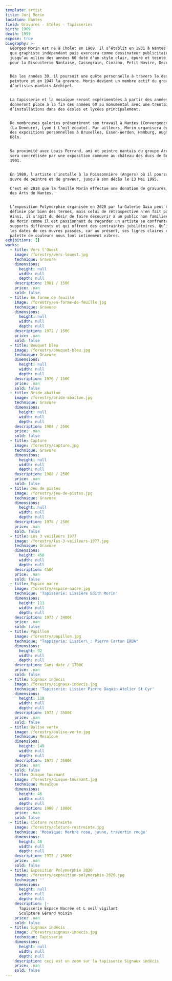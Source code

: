 ```yaml
---
template: artist
title: Jorj Morin
location: Nantes
field: Gravures - Stèles - Tapisseries
birth: 1909
death: 1995
expose: true
biography: >-
  Georges Morin est né à Cholet en 1909. Il s’établit en 1931 à Nantes en tant
  que graphiste indépendant puis exercera comme dessinateur publicitaire
  jusqu’au milieu des années 60 doté d'un style clair, épuré et teinté humour,
  pour la Biscuiterie Nantaise, Cassegrain, Cinzano, Petit Navire, Decré…


  Dès les années 30, il poursuit une quête personnelle à travers le dessin, la
  peinture et en 1947 la gravure. Morin devient un membre actif du groupe
  d’artistes nantais Archipel.


  La tapisserie et la mosaïque seront expérimentées à partir des années 50 et
  donneront place à la fin des années 60 au monumental avec une trentaine
  d’installations dans des écoles et lycées principalement.


  De nombreuses galeries présentèrent son travail à Nantes (Convergence), Paris
  (La Demeure), Lyon ( L’œil écoute). Par ailleurs, Morin organisera également
  des expositions personnelles à Bruxelles, Essen-Werden, Hamburg, Augsburg,
  Köln.


  Sa proximité avec Louis Ferrand, ami et peintre nantais du groupe Archipel
  sera concrétisée par une exposition commune au château des ducs de Bretagne en
  1991.


  En 1980, l'artiste s’installe à la Poissonnière (Angers) où il poursuit son
  œuvre de peintre et de graveur, jusqu’à son décès le 13 Mai 1995.

  C'est en 2018 que la famille Morin effectue une donation de gravures, au Musée
  des Arts de Nantes.


  L’exposition Polymorphie organisée en 2020 par la Galerie Gaïa peut être
  définie par bien des termes, mais celui de rétrospective n'en fait pas partie.
  Ainsi, il s'agit du désir de faire découvrir à un public non familier à l'art
  de Morin comme il est passionnant de regarder un artiste se confronter à des
  supports différents et qui offrent des contraintes jubilatoires. Qu’importe
  les dates de ces œuvres passées, car au présent, ses lignes claires et cette
  palette de couleurs nous font intimement vibrer.
exhibitions: []
works:
  - title: Vers l'Ouest
    image: /forestry/vers-louest.jpg
    technique: Gravure
    dimensions:
      height: null
      width: null
      depth: null
    description: 1981 / 150€
    price: .nan
    sold: false
  - title: En forme de feuille
    image: /forestry/en-forme-de-feuille.jpg
    technique: Gravure
    dimensions:
      height: null
      width: null
      depth: null
    description: 1972 / 150€
    price: .nan
    sold: false
  - title: Bouquet bleu
    image: /forestry/bouquet-bleu.jpg
    technique: Gravure
    dimensions:
      height: null
      width: null
      depth: null
    description: 1976 / 150€
    price: .nan
    sold: false
  - title: Bride abattue
    image: /forestry/bride-abattue.jpg
    technique: Gravure
    dimensions:
      height: null
      width: null
      depth: null
    description: 1984 / 250€
    price: .nan
    sold: false
  - title: Capture
    image: /forestry/capture.jpg
    technique: Gravure
    dimensions:
      height: null
      width: null
      depth: null
    description: 1988 / 250€
    price: .nan
    sold: false
  - title: Jeu de pistes
    image: /forestry/jeu-de-pistes.jpg
    technique: Gravure
    dimensions:
      height: null
      width: null
      depth: null
    description: 1978 / 250€
    price: .nan
    sold: false
  - title: Les 3 veiileurs 1977
    image: /forestry/les-3-veiileurs-1977.jpg
    technique: Gravure
    dimensions:
      height: 450
      width: null
      depth: null
    description: 450€
    price: .nan
    sold: false
  - title: Espace nacré
    image: /forestry/espace-nacre.jpg
    technique: 'Tapisserie: Lissière Edith Morin'
    dimensions:
      height: 111
      width: null
      depth: null
    description: 1973 / 3400€
    price: .nan
    sold: false
  - title: Papillon
    image: /forestry/papillon.jpg
    technique: "Tappiserie: Lissier\_: Pierre Carton ERBA"
    dimensions:
      height: 92
      width: null
      depth: null
    description: Sans date / 1700€
    price: .nan
    sold: false
  - title: Signaux indécis
    image: /forestry/signaux-indecis.jpg
    technique: 'Tapisserie: Lissier Pierre Daquin Atelier St Cyr'
    dimensions:
      height: 118
      width: null
      depth: null
    description: 1973 / 3500€
    price: .nan
    sold: false
  - title: Balise verte
    image: /forestry/balise-verte.jpg
    technique: Mosaïque
    dimensions:
      height: 149
      width: null
      depth: null
    description: 1975 / 3600€
    price: .nan
    sold: false
  - title: Disque tournant
    image: /forestry/disque-tournant.jpg
    technique: Mosaïque
    dimensions:
      height: 46
      width: null
      depth: null
    description: 1980 / 1800€
    price: .nan
    sold: false
  - title: Cloture restreinte
    image: /forestry/cloture-restreinte.jpg
    technique: 'Mosaïque: Marbre rose, jaune, travertin rouge'
    dimensions:
      height: 48
      width: null
      depth: null
    description: 1973 / 1500€
    price: .nan
    sold: false
  - title: Exposition Polymorphie 2020
    image: /forestry/exposition-polymorphie-2020.jpg
    technique: ''
    dimensions:
      height: null
      width: null
      depth: null
    description: |-
      Tapisserie Espace Nacrée et L oeil vigilant 
      Sculpture Gérard Voisin
    price: .nan
    sold: false
  - title: Signaux indécis
    image: /forestry/signaux-indecis.jpg
    technique: Tapisserie
    dimensions:
      height: null
      width: null
      depth: null
    description: ceci est un zoom sur la tapisserie Signaux indécis
    price: .nan
    sold: false
---
```


